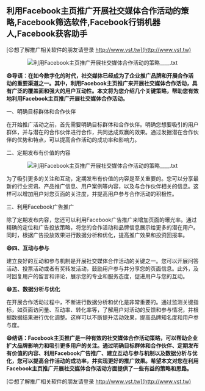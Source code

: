 ## **利用Facebook主页推广开展社交媒体合作活动的策略,Facebook筛选软件,Facebook行销机器人,Facebook获客助手**

[😍想了解推广相关软件的朋友请登录 http://www.vst.tw](http://www.vst.tw)

 <center><img src="https://vst.tw/MP4/tuiguang/png/7.png" alt="利用Facebook主页推广开展社交媒体合作活动的策略____.txt"></center>

**😄导语：在如今数字化的时代，社交媒体已经成为了企业推广品牌和开展合作活动的重要渠道之一。其中，利用Facebook主页推广来开展社交媒体合作活动，具有广泛的覆盖面和强大的用户互动性。本文将为您介绍几个关键策略，帮助您有效地利用Facebook主页推广开展社交媒体合作活动。**

一、明确目标群体和合作伙伴

在开始推广活动之前，首先需要明确目标群体和合作伙伴。明确您想要吸引的用户群体，并与潜在的合作伙伴进行合作，共同达成双赢的效果。通过发掘潜在合作伙伴的优势和特点，可以提高合作活动的成功率和影响力。

二、定期发布有价值的内容

 <center><img src="https://vst.tw/MP4/tuiguang/png/2.png" alt="利用Facebook主页推广开展社交媒体合作活动的策略____.txt"></center>

为了吸引更多的关注和互动，定期发布有价值的内容是至关重要的。您可以分享最新的行业资讯、产品推广信息、用户案例等内容，以及与合作伙伴相关的信息。这样可以增加用户对您页面的关注度，并提高用户参与合作活动的积极性。

三、利用Facebook广告推广

除了定期发布内容，您还可以利用Facebook广告推广来增加页面的曝光率。通过精确的定位和广告投放策略，将您的合作活动和品牌信息展示给更多的潜在用户。同时，根据广告投放效果进行数据分析和优化，提高推广效果和投资回报率。

**😄四、互动与参与**

建立良好的互动和参与机制是开展社交媒体合作活动的关键之一。您可以开展问答活动、投票活动或者有奖转发活动，鼓励用户参与并分享您的页面信息。此外，及时回复用户的留言和评论，展示您的专业和服务态度，促进用户与您的互动。

**😄五、数据分析与优化**

在开展合作活动过程中，不断进行数据分析和优化是非常重要的。通过监测关键指标，如页面访问量、互动率、转化率等，了解用户对活动的反馈和参与情况，并根据数据结果进行优化调整。这样可以不断提升活动效果，提高品牌知名度和用户参与度。

**😄结语：Facebook主页推广是一种有效的社交媒体合作活动策略，可以帮助企业扩大品牌影响力和吸引更多用户的关注。通过明确目标群体和合作伙伴、定期发布有价值的内容、利用Facebook广告推广、建立互动与参与机制以及数据分析与优化，您可以提高合作活动的成功率，并实现更好的推广效果。希望本文对您在利用Facebook主页推广开展社交媒体合作活动方面提供了一些有益的策略和思路。**

[😍想了解推广相关软件的朋友请登录 http://www.vst.tw](http://www.vst.tw)



